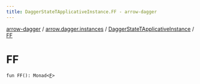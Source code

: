 ```yaml
---
title: DaggerStateTApplicativeInstance.FF - arrow-dagger
---
```


[arrow-dagger](../../index.html) / [arrow.dagger.instances](../index.html) / [DaggerStateTApplicativeInstance](index.html) / [FF](./-f-f.html)

# FF

`fun FF(): Monad<`[`F`](index.html#F)`>`